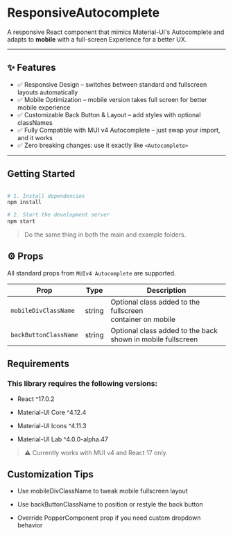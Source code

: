 #  ResponsiveAutocomplete

A responsive React component that mimics Material-UI's Autocomplete and adapts to **mobile** with a full-screen Experience for a better UX.

---

## ✨ Features

- ✅ Responsive Design – switches between standard and fullscreen layouts automatically  
- ✅ Mobile Optimization – mobile version takes full screen for better mobile experience
- ✅ Customizable Back Button & Layout – add styles with optional classNames
- ✅ Fully Compatible with MUI v4 Autocomplete – just swap your import, and it works
- ✅ Zero breaking changes: use it exactly like `<Autocomplete>`

---

##  Getting Started

```bash

# 1. Install dependencies
npm install

# 2. Start the development server
npm start
```

> Do the same thing in both the main and example folders.

## ⚙️ Props

All standard props from `MUIv4 Autocomplete` are supported.

| Prop                  | Type       | Description |
|-----------------------|------------|-------------|
| `mobileDivClassName`  | string     | Optional class added to the fullscreen <div> container on mobile |
| `backButtonClassName` | string     | Optional class added to the back <IconButton> shown in mobile fullscreen |



## Requirements
### This library requires the following versions:

- React ^17.0.2

- Material-UI Core ^4.12.4

- Material-UI Icons ^4.11.3

- Material-UI Lab ^4.0.0-alpha.47

> ⚠️ Currently works with MUI v4 and React 17 only.


## Customization Tips
- Use mobileDivClassName to tweak mobile fullscreen layout

- Use backButtonClassName to position or restyle the back button

- Override PopperComponent prop if you need custom dropdown behavior